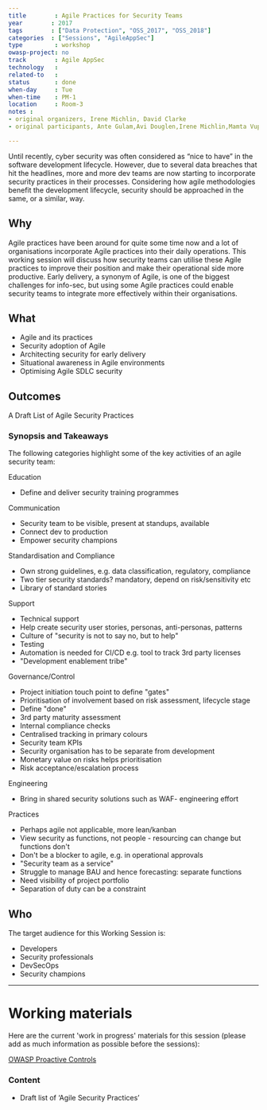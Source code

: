 ```yaml
---
title        : Agile Practices for Security Teams
year		: 2017
tags        : ["Data Protection", "OSS_2017", "OSS_2018"]
categories  : ["Sessions", "AgileAppSec"]
type         : workshop
owasp-project: no
track        : Agile AppSec
technology   :
related-to   :
status       : done
when-day     : Tue
when-time    : PM-1
location     : Room-3
notes : 
- original organizers, Irene Michlin, David Clarke
- original participants, Ante Gulam,Avi Douglen,Irene Michlin,Mamta Vuppu,Duncan Hurwood,Stuart Gunter, Stephen de Vries, Don Gibson, Robert Morschel

---
```


Until recently, cyber security was often considered as “nice to have” in the software development lifecycle. However, due to several data breaches that hit the headlines, more and more dev teams are now starting to incorporate security practices in their processes.
Considering how agile methodologies benefit the development lifecycle, security should be approached in the same, or a similar, way.

## Why

Agile practices have been around for quite some time now and a lot of organisations incorporate Agile practices into their daily operations. This working session will discuss how security teams can utilise these Agile practices to improve their position and make their operational side more productive. Early delivery, a synonym of Agile, is one of the biggest challenges for info-sec, but using some Agile practices could enable security teams to integrate more effectively within their organisations.

## What

- Agile and its practices
- Security adoption of Agile
- Architecting security for early delivery
- Situational awareness in Agile environments
- Optimising Agile SDLC security 

## Outcomes

A Draft List of Agile Security Practices

### Synopsis and Takeaways

The following categories highlight some of the key activities of an agile security team:

Education
- Define and deliver security training programmes

Communication
- Security team to be visible, present at standups, available
- Connect dev to production
- Empower security champions

Standardisation and Compliance
- Own strong guidelines, e.g. data classification, regulatory, compliance
- Two tier security standards? mandatory, depend on risk/sensitivity etc
- Library of standard stories

Support
- Technical support
- Help create security user stories, personas, anti-personas, patterns
- Culture of "security is not to say no, but to help"
- Testing
- Automation is needed for CI/CD e.g. tool to track 3rd party licenses
- "Development enablement tribe"

Governance/Control
- Project initiation touch point to define "gates"
- Prioritisation of involvement based on risk assessment, lifecycle stage
- Define "done"
- 3rd party maturity assessment 
- Internal compliance checks
- Centralised tracking in primary colours
- Security team KPIs
- Security organisation has to be separate from development
- Monetary value on risks helps prioritisation
- Risk acceptance/escalation process

Engineering
- Bring in shared security solutions such as WAF- engineering effort

Practices
- Perhaps agile not applicable, more lean/kanban
- View security as functions, not people - resourcing can change but functions don't
- Don't be a blocker to agile, e.g. in operational approvals
- "Security team as a service"
- Struggle to manage BAU and hence forecasting: separate functions
- Need visibility of project portfolio
- Separation of duty can be a constraint

## Who

The target audience for this Working Session is:

- Developers
- Security professionals
- DevSecOps
- Security champions

--- 

# Working materials

Here are the current 'work in progress' materials for this session (please add as much information as possible before the sessions):

<a href="https://www.owasp.org/index.php/OWASP_Proactive_Controls#tab=OWASP_Proactive_Controls_2016">OWASP Proactive Controls</a>

### Content

- Draft list of ‘Agile Security Practices’
